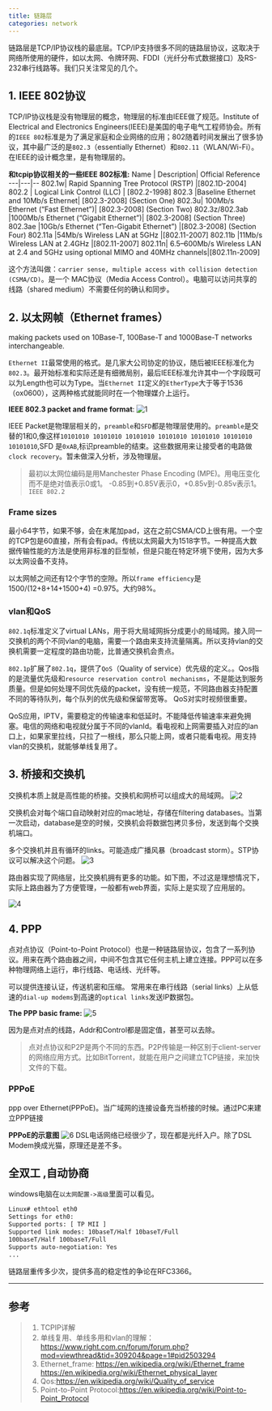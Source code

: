 ```yaml
---
title: 链路层
categories: network
---
```

链路层是TCP/IP协议栈的最底层。TCP/IP支持很多不同的链路层协议，这取决于网络所使用的硬件，如以太网、令牌环网、FDDI（光纤分布式数据接口）及RS-232串行线路等。我们只关注常见的几个。

## 1. IEEE 802协议

TCP/IP协议栈是没有物理层的概念，物理层的标准由IEEE做了规范。Institute of Electrical and Electronics Engineers(IEEE)是美国的电子电气工程师协会。所有的`IEEE 802`标准是为了满足家庭和企业网络的应用；802随着时间发展出了很多协议，其中最广泛的是`802.3`（essentially Ethernet）和`802.11`（WLAN/Wi-Fi）。在IEEE的设计概念里，是有物理层的。


**和tcpip协议相关的一些IEEE 802标准:**
Name | Description| Official Reference
---|---|--
802.1w| Rapid Spanning Tree Protocol (RSTP) |[802.1D-2004]
802.2 | Logical Link Control (LLC) | [802.2-1998]
802.3 |Baseline Ethernet and 10Mb/s Ethernet| [802.3-2008] (Section One) 
802.3u| 100Mb/s Ethernet (“Fast Ethernet”)| [802.3-2008] (Section Two)
802.3z/802.3ab |1000Mb/s Ethernet (“Gigabit Ethernet”)| [802.3-2008] (Section Three)
802.3ae |10Gb/s Ethernet (“Ten-Gigabit Ethernet”) |[802.3-2008] (Section Four)
802.11a |54Mb/s Wireless LAN at 5GHz |[802.11-2007] 
802.11b |11Mb/s Wireless LAN at 2.4GHz |[802.11-2007]
802.11n| 6.5–600Mb/s Wireless LAN at 2.4 and 5GHz using optional MIMO and 40MHz channels|[802.11n-2009]

这个方法叫做：`carrier sense, multiple access with collision detection (CSMA/CD)`。是一个
MAC协议（Media Access Control）。电脑可以访问共享的线路（shared medium）不需要任何的确认和同步。

## 2. 以太网帧（Ethernet frames）

making packets used on 10Base-T, 100Base-T and 1000Base-T networks interchangeable.

`Ethernet II`最常使用的格式。是几家大公司协定的协议，随后被IEEE标准化为`802.3`。最开始标准和实际还是有细微局别，最后IEEE标准允许其中一个字段既可以为Length也可以为Type。当`Ethernet II`定义的`EtherType`大于等于1536（ox0600），这两种格式就能同时在一个物理媒介上运行。

**IEEE 802.3 packet and frame format**:
![1](/assets/link1.png)

IEEE Packet是物理层相关的，`preamble`和`SFD`都是物理层使用的。`preamble`是交替的1和0,像这样`10101010 10101010 10101010 10101010 10101010 10101010 10101010`,SFD 是`0xAB`,标识preamble的结束。这些数据用来让接受者的电路做`clock recovery`。暂未做深入分析，涉及物理层。

>最初以太网位编码是用Manchester Phase Encoding (MPE)。用电压变化而不是绝对值表示0或1。 -0.85到+0.85V表示0，+0.85v到-0.85v表示1。
`IEEE 802.2`

### Frame sizes

最小64字节，如果不够，会在末尾加pad，这在之前CSMA/CD上很有用。一个空的TCP包是60直接，所有会有pad。传统以太网最大为1518字节。一种提高大数据传输性能的方法是使用非标准的巨型帧，但是只能在特定环境下使用，因为大多以太网设备不支持。

以太网帧之间还有12个字节的空隙。所以`frame efficiency`是1500/(12+8+14+1500+4) =0.975。大约98%。

### vlan和QoS

`802.1q`标准定义了virtual LANs，用于将大局域网拆分成更小的局域网。接入同一交换机的两个不同vlan的电脑，需要一个路由来支持流量隔离。所以支持vlan的交换机需要一定程度的路由功能，比普通交换机会贵点。

`802.1p`扩展了`802.1q`，提供了`QoS`（Quality of service）优先级的定义。。Qos指的是流量优先级和`resource reservation control mechanisms`，不是能达到服务质量。但是如何处理不同优先级的packet，没有统一规范，不同路由器支持配置不同的等待队列，每个队列的优先级和保留带宽等。
QoS对实时视频很重要。

QoS应用，IPTV，需要稳定的传输速率和低延时。不能降低传输速率来避免拥塞。电信的网络和电视就分属于不同的vlanId。看电视和上网需要插入对应的lan口上，如果家里拉线，只拉了一根线，那么只能上网，或者只能看电视。用支持vlan的交换机，就能够单线复用了。

## 3. 桥接和交换机

交换机本质上就是高性能的桥接。交换机和网桥可以组成大的局域网。
![2](/assets/link2.png)

交换机会对每个端口自动映射对应的mac地址，存储在filtering databases。当第一次启动，database是空的时候，交换机会将数据包拷贝多份，发送到每个交换机端口。

多个交换机并且有循环的links。可能造成广播风暴（broadcast storm）。STP协议可以解决这个问题。
![3](/assets/link3.png)

路由器实现了网络层，比交换机拥有更多的功能。如下图，不过这是理想情况下，实际上路由器为了方便管理，一般都有web界面，实际上是实现了应用层的。

![4](/assets/link4.png)

## 4. PPP

点对点协议（Point-to-Point Protocol）也是一种链路层协议，包含了一系列协议。用来在两个路由器之间，中间不包含其它任何主机上建立连接。PPP可以在多种物理网络上运行，串行线路、电话线、光纤等。


可以提供连接认证，传送机密和压缩。
常用来在串行线路（serial links）上从低速的`dial-up modems`到高速的`optical links`发送IP数据包。

**The PPP basic frame:**
![5](/assets/link5.png)

因为是点对点的线路，Addr和Control都是固定值，甚至可以去除。
>点对点协议和P2P是两个不同的东西。P2P传输是一种区别于client-server的网络应用方式。比如BitTorrent，就能在用户之间建立TCP链接，来加快文件的下载。

### PPPoE

ppp over Ethernet(PPPoE)。当广域网的连接设备充当桥接的时候。通过PC来建立PPP链接

**PPPoE的示意图**
![6](/assets/link6.png)
DSL电话网络已经很少了，现在都是光纤入户。除了DSL Modem换成光猫，原理还是差不多。

## 全双工 ,自动协商

windows电脑在`以太网配置->高级`里面可以看见。

```bash
Linux# ethtool eth0
Settings for eth0:
Supported ports: [ TP MII ]
Supported link modes: 10baseT/Half 10baseT/Full
100baseT/Half 100baseT/Full
Supports auto-negotiation: Yes
...
```

链路层重传多少次，提供多高的稳定性的争论在RFC3366。

---
## 参考

>1. TCPIP详解
>2. 单线复用、单线多用和vlan的理解：https://www.right.com.cn/forum/forum.php?mod=viewthread&tid=309204&page=1#pid2503294
>3. Ethernet_frame: https://en.wikipedia.org/wiki/Ethernet_frame
https://en.wikipedia.org/wiki/Ethernet_physical_layer
>4. Qos:https://en.wikipedia.org/wiki/Quality_of_service
>5. Point-to-Point Protocol:https://en.wikipedia.org/wiki/Point-to-Point_Protocol